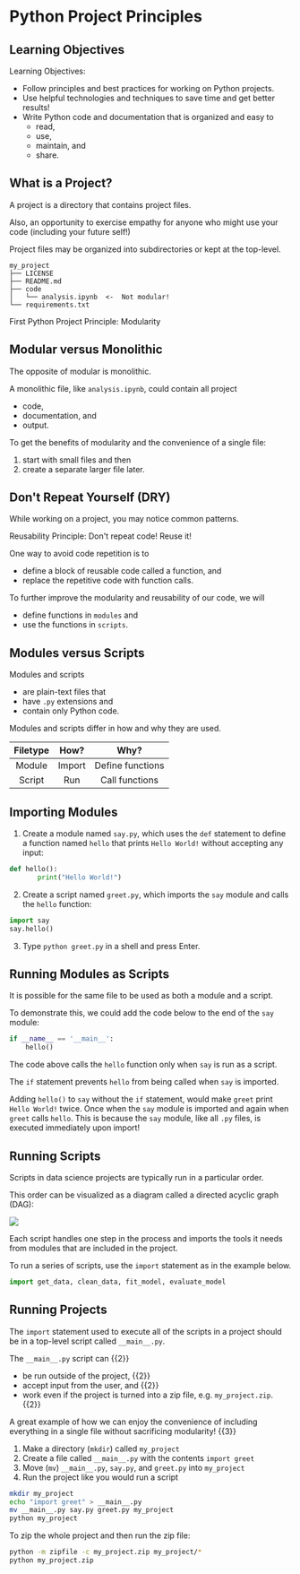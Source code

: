 # Python Project Principles

## Learning Objectives

Learning Objectives: 
- Follow principles and best practices for working on Python projects.
- Use helpful technologies and techniques to save time and get better results!
- Write Python code and documentation that is organized and easy to 
    - read, 
    - use, 
    - maintain, and 
    - share. 

## What is a Project?

A project is a directory that contains project files.

Also, an opportunity to exercise empathy for anyone who might use your code (including your future self!)

Project files may be organized into subdirectories or kept at the top-level.

```
my_project
├── LICENSE
├── README.md
├── code
│   └── analysis.ipynb  <-  Not modular!
└── requirements.txt
```

First Python Project Principle: Modularity


## Modular versus Monolithic

The opposite of modular is monolithic.

A monolithic file, like `analysis.ipynb`, could contain all project 
- code, 
- documentation, and 
- output. 

To get the benefits of modularity and the convenience of a single file: 
1. start with small files and then 
2. create a separate larger file later.

## Don't Repeat Yourself (DRY)

While working on a project, you may notice common patterns.

Reusability Principle: Don't repeat code! Reuse it! 

One way to avoid code repetition is to 
- define a block of reusable code called a function, and 
- replace the repetitive code with function calls. 

To further improve the modularity and reusability of our code, we will 
- define functions in `modules` and 
- use the functions in `scripts`. 

## Modules versus Scripts

Modules and scripts
- are plain-text files that
- have `.py` extensions and
- contain only Python code.

Modules and scripts differ in how and why they are used.

| Filetype |  How?  |       Why?       |
|:--------:|:------:|:----------------:|
| Module   | Import | Define functions |
| Script   | Run    |  Call functions  |

## Importing Modules

1. Create a module named `say.py`, which uses the `def` statement to define a function named `hello` that prints `Hello World!` without accepting any input:
```python
def hello():
       print("Hello World!")
```

2. Create a script named `greet.py`, which imports the `say` module and calls the `hello` function:
```python
import say
say.hello()
```

3. Type `python greet.py` in a shell and press Enter.

## Running Modules as Scripts

It is possible for the same file to be used as both a module and a script.

To demonstrate this, we could add the code below to the end of the `say` module: 
```python
if __name__ == '__main__':
    hello()
```

The code above calls the `hello` function only when `say` is run as a script. 

The `if` statement prevents `hello` from being called when `say` is imported. 

Adding `hello()` to `say` without the `if` statement, would make `greet` print `Hello World!` twice.
Once when the `say` module is imported and again when `greet` calls `hello`. 
This is because the `say` module, like all `.py` files, is executed immediately upon import! 

## Running Scripts

Scripts in data science projects are typically run in a particular order.

This order can be visualized as a diagram called a directed acyclic graph (DAG): 

![](https://assets.datacamp.com/production/repositories/3687/datasets/3d4fdb37d0924a05ab75fcc786dc590b33dbbf4b/simple_dag.png) 

Each script handles one step in the process and imports the tools it needs from modules that are included in the project. 

To run a series of scripts, use the `import` statement as in the example below.
```python
import get_data, clean_data, fit_model, evaluate_model
```

## Running Projects

The `import` statement used to execute all of the scripts in a project should be in a top-level script called `__main__.py`.

The `__main__.py` script can  {{2}}
- be run outside of the project, {{2}}
- accept input from the user, and {{2}}
- work even if the project is turned into a zip file, e.g. `my_project.zip`. {{2}}

A great example of how we can enjoy the convenience of including everything in a single file without sacrificing modularity! {{3}}

1. Make a directory (`mkdir`) called `my_project`
2. Create a file called `__main__.py` with the contents `import greet`
3. Move (`mv`) `__main__.py`, `say.py`, and `greet.py` into `my_project`
4. Run the project like you would run a script

```bash
mkdir my_project
echo "import greet" > __main__.py
mv __main__.py say.py greet.py my_project
python my_project
```

To zip the whole project and then run the zip file:
```bash
python -m zipfile -c my_project.zip my_project/*
python my_project.zip
```

